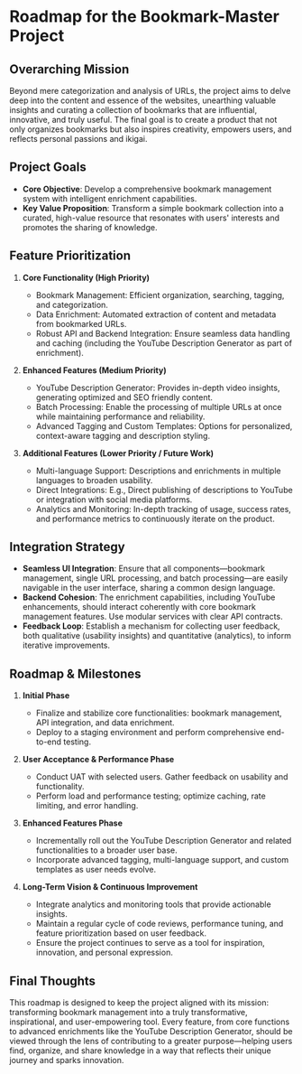 # Roadmap for the Bookmark-Master Project

## Overarching Mission

Beyond mere categorization and analysis of URLs, the project aims to delve deep into the content and essence of the websites, unearthing valuable insights and curating a collection of bookmarks that are influential, innovative, and truly useful. The final goal is to create a product that not only organizes bookmarks but also inspires creativity, empowers users, and reflects personal passions and ikigai.

## Project Goals

- **Core Objective**: Develop a comprehensive bookmark management system with intelligent enrichment capabilities.
- **Key Value Proposition**: Transform a simple bookmark collection into a curated, high-value resource that resonates with users' interests and promotes the sharing of knowledge.

## Feature Prioritization

1. **Core Functionality (High Priority)**
   - Bookmark Management: Efficient organization, searching, tagging, and categorization.
   - Data Enrichment: Automated extraction of content and metadata from bookmarked URLs.
   - Robust API and Backend Integration: Ensure seamless data handling and caching (including the YouTube Description Generator as part of enrichment).

2. **Enhanced Features (Medium Priority)**
   - YouTube Description Generator: Provides in-depth video insights, generating optimized and SEO friendly content.
   - Batch Processing: Enable the processing of multiple URLs at once while maintaining performance and reliability.
   - Advanced Tagging and Custom Templates: Options for personalized, context-aware tagging and description styling.

3. **Additional Features (Lower Priority / Future Work)**
   - Multi-language Support: Descriptions and enrichments in multiple languages to broaden usability.
   - Direct Integrations: E.g., Direct publishing of descriptions to YouTube or integration with social media platforms.
   - Analytics and Monitoring: In-depth tracking of usage, success rates, and performance metrics to continuously iterate on the product.

## Integration Strategy

- **Seamless UI Integration**: Ensure that all components—bookmark management, single URL processing, and batch processing—are easily navigable in the user interface, sharing a common design language.
- **Backend Cohesion**: The enrichment capabilities, including YouTube enhancements, should interact coherently with core bookmark management features. Use modular services with clear API contracts.
- **Feedback Loop**: Establish a mechanism for collecting user feedback, both qualitative (usability insights) and quantitative (analytics), to inform iterative improvements.

## Roadmap & Milestones

1. **Initial Phase**
   - Finalize and stabilize core functionalities: bookmark management, API integration, and data enrichment.
   - Deploy to a staging environment and perform comprehensive end-to-end testing.

2. **User Acceptance & Performance Phase**
   - Conduct UAT with selected users. Gather feedback on usability and functionality.
   - Perform load and performance testing; optimize caching, rate limiting, and error handling.

3. **Enhanced Features Phase**
   - Incrementally roll out the YouTube Description Generator and related functionalities to a broader user base.
   - Incorporate advanced tagging, multi-language support, and custom templates as user needs evolve.

4. **Long-Term Vision & Continuous Improvement**
   - Integrate analytics and monitoring tools that provide actionable insights.
   - Maintain a regular cycle of code reviews, performance tuning, and feature prioritization based on user feedback.
   - Ensure the project continues to serve as a tool for inspiration, innovation, and personal expression.

## Final Thoughts

This roadmap is designed to keep the project aligned with its mission: transforming bookmark management into a truly transformative, inspirational, and user-empowering tool. Every feature, from core functions to advanced enrichments like the YouTube Description Generator, should be viewed through the lens of contributing to a greater purpose—helping users find, organize, and share knowledge in a way that reflects their unique journey and sparks innovation. 